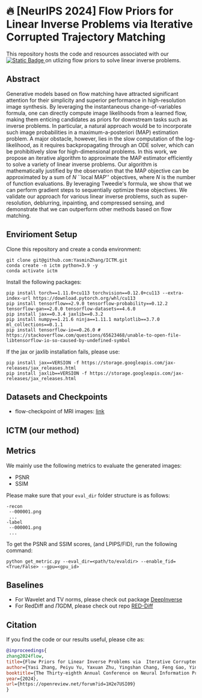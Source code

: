 # 🔥 [NeurIPS 2024] Flow Priors for Linear Inverse Problems via Iterative Corrupted Trajectory Matching

This repository hosts the code and resources associated with our [![Static Badge](https://img.shields.io/badge/NeurIPS_2024_paper-arxiv_link-blue)
](https://arxiv.org/abs/2405.18816)  on utlizing flow priors to solve linear inverse problems.

## Abstract
 Generative models based on flow matching have attracted significant attention for their simplicity and superior performance in high-resolution image synthesis. By leveraging the instantaneous change-of-variables formula, one can directly compute image likelihoods from a learned flow, making them enticing candidates as priors for downstream tasks such as inverse problems. In particular, a natural approach would be to incorporate such image probabilities in a maximum-a-posteriori (MAP) estimation problem. A major obstacle, however, lies in the slow computation of the log-likelihood, as it requires backpropagating through an ODE solver, which can be prohibitively slow for high-dimensional problems. In this work, we propose an iterative algorithm to approximate the MAP estimator efficiently to solve a variety of linear inverse problems. Our algorithm is mathematically justified by the observation that the MAP objective can be approximated by a sum of $N$ ``local MAP'' objectives, where $N$ is the number of function evaluations. By leveraging Tweedie's formula, we show that we can perform gradient steps to sequentially optimize these objectives. We validate our approach for various linear inverse problems, such as super-resolution, deblurring, inpainting, and compressed sensing, and demonstrate that we can outperform other methods based on flow matching.

## Envirioment Setup
Clone this repository and create a conda environment:
```
git clone git@github.com:YasminZhang/ICTM.git
conda create -n ictm python=3.9 -y
conda activate ictm
```
Install the following packages:
```{bash}
pip install torch==1.11.0+cu113 torchvision==0.12.0+cu113 --extra-index-url https://download.pytorch.org/whl/cu113 
pip install tensorflow==2.9.0 tensorflow-probability==0.12.2 tensorflow-gan==2.0.0 tensorflow-datasets==4.6.0
pip install jax==0.3.4 jaxlib==0.3.2 
pip install numpy==1.21.6 ninja==1.11.1 matplotlib==3.7.0 ml_collections==0.1.1
pip install tensorflow-io==0.26.0 # https://stackoverflow.com/questions/65623468/unable-to-open-file-libtensorflow-io-so-caused-by-undefined-symbol
```
If the jax or jaxlib installation fails, please use:
```{bash}
pip install jax==VERSION -f https://storage.googleapis.com/jax-releases/jax_releases.html
pip install jaxlib==VERSION -f https://storage.googleapis.com/jax-releases/jax_releases.html
```



 

## Datasets and Checkpoints

- flow-checkpoint of MRI images: [link](https://drive.google.com/file/d/1J9Q6Q1Q1J9Q6Q1Q1J9Q6Q1Q1J9Q6Q1Q1/view?usp=sharing)


## ICTM (our method)
 


## Metrics
We mainly use the following metrics to evaluate the generated images:
- PSNR
- SSIM


Please make sure that your `eval_dir` folder structure is as follows:
```
-recon
 --000001.png
 ...
-label
 --000001.png 
 ...
```

To get the PSNR and SSIM scores, (and LPIPS/FID), run the following command:
```{bash}
python get_metric.py --eval_dir=<path/to/evaldir> --enable_fid=<True/False> --gpu=<gpu_id>
```

 

## Baselines
- For Wavelet and TV norms, please check out package [DeepInverse](https://deepinv.github.io/deepinv/index.html)
- For RedDiff and $\Pi$GDM, please check out repo [RED-Diff](https://github.com/NVlabs/RED-diff/tree/master)

## Citation

If you find the code or our results useful, please cite as:

```bibtex
@inproceedings{
zhang2024flow,
title={Flow Priors for Linear Inverse Problems via  Iterative Corrupted Trajectory Matching},
author={Yasi Zhang, Peiyu Yu, Yaxuan Zhu, Yingshan Chang, Feng Gao, Ying Nian Wu, Oscar Leong},
booktitle={The Thirty-eighth Annual Conference on Neural Information Processing Systems},
year={2024},
url={https://openreview.net/forum?id=1H2e7USI09}
}
```



